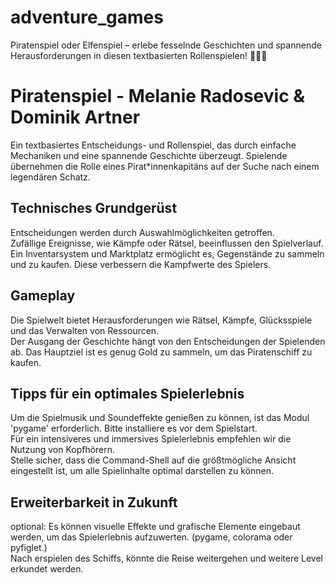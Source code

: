# adventure_games
Piratenspiel oder Elfenspiel – erlebe fesselnde Geschichten und spannende Herausforderungen in diesen textbasierten Rollenspielen! 🏴‍☠️✨

# Piratenspiel - Melanie Radosevic & Dominik Artner

Ein textbasiertes Entscheidungs- und Rollenspiel, das durch einfache Mechaniken und eine spannende Geschichte überzeugt. 
Spielende übernehmen die Rolle eines Pirat*innenkapitäns auf der Suche nach einem legendären Schatz.

## Technisches Grundgerüst
Entscheidungen werden durch Auswahlmöglichkeiten getroffen.  
Zufällige Ereignisse, wie Kämpfe oder Rätsel, beeinflussen den Spielverlauf.  
Ein Inventarsystem und Marktplatz ermöglicht es, Gegenstände zu sammeln und zu kaufen. Diese verbessern die Kampfwerte des Spielers.

## Gameplay
Die Spielwelt bietet Herausforderungen wie Rätsel, Kämpfe, Glücksspiele und das Verwalten von Ressourcen.  
Der Ausgang der Geschichte hängt von den Entscheidungen der Spielenden ab. Das Hauptziel ist es genug Gold zu sammeln, um das Piratenschiff zu kaufen.

## Tipps für ein optimales Spielerlebnis
Um die Spielmusik und Soundeffekte genießen zu können, ist das Modul 'pygame' erforderlich. Bitte installiere es vor dem Spielstart.  
Für ein intensiveres und immersives Spielerlebnis empfehlen wir die Nutzung von Kopfhörern.  
Stelle sicher, dass die Command-Shell auf die größtmögliche Ansicht eingestellt ist, um alle Spielinhalte optimal darstellen zu können.


## Erweiterbarkeit in Zukunft
optional: Es können visuelle Effekte und grafische Elemente eingebaut werden, um das Spielerlebnis aufzuwerten. (pygame, colorama oder pyfiglet.)  
          Nach erspielen des Schiffs, könnte die Reise weitergehen und weitere Level erkundet werden.
